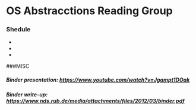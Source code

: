 # OS Abstracctions Reading Group

### Shedule

*

*

*





###MISC

##### Binder presentation: https://www.youtube.com/watch?v=Jgampt1DOak

##### Binder write-up: https://www.nds.rub.de/media/attachments/files/2012/03/binder.pdf
